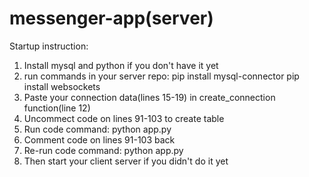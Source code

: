 # messenger-app(server)
Startup instruction:

1. Install mysql and python if you don't have it yet
2. run commands in your server repo:
    pip install mysql-connector
    pip install websockets
3. Paste your connection data(lines 15-19) in create_connection function(line 12) 
4. Uncommect code on lines 91-103 to create table
5. Run code command: python app.py
6. Comment code on lines 91-103 back
7. Re-run code command: python app.py
8. Then start your client server if you didn't do it yet